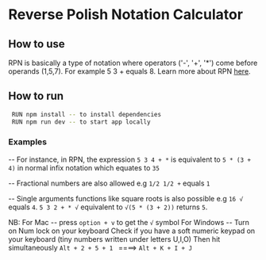 # Reverse Polish Notation Calculator
## How to use

RPN is basically a type of notation where operators ('-', '+', '*') come before operands (1,5,7). For example 5 3 + equals 8. Learn more about RPN [here](https://en.wikipedia.org/wiki/Reverse_Polish_notation).

## How to run
```bash
 RUN npm install -- to install dependencies
 RUN npm run dev -- to start app locally
```

### Examples
-- For instance, in RPN, the expression `5 3 4 + *` is equivalent to `5 * (3 + 4)` in normal infix notation which equates to `35`

-- Fractional numbers are also allowed e.g `1/2 1/2 +` equals `1`

-- Single arguments functions like square roots is also possible e.g `16 √` equals `4`. 
`5 3 2 + * √` equivalent to `√(5 * (3 + 2))` returns `5`.

NB: 
For Mac -- press `option + v` to get the `√` symbol
For Windows -- Turn on Num lock on your keyboard
Check if you have a soft numeric keypad on your keyboard (tiny numbers written under letters U,I,O)
Then hit simultaneously `Alt + 2 + 5 + 1 ` ====> `Alt + K + I + J`
